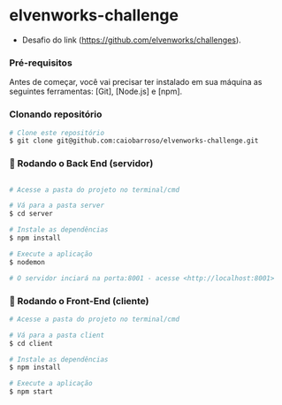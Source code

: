 # elvenworks-challenge

- Desafio do link (https://github.com/elvenworks/challenges).

### Pré-requisitos

Antes de começar, você vai precisar ter instalado em sua máquina as seguintes ferramentas:
[Git], [Node.js] e [npm]. 

### Clonando repositório
```bash
# Clone este repositório
$ git clone git@github.com:caiobarroso/elvenworks-challenge.git
```

### 🎲 Rodando o Back End (servidor)

```bash

# Acesse a pasta do projeto no terminal/cmd

# Vá para a pasta server
$ cd server

# Instale as dependências
$ npm install

# Execute a aplicação 
$ nodemon

# O servidor inciará na porta:8001 - acesse <http://localhost:8001>
```
### 🎲 Rodando o Front-End (cliente)

```bash
# Acesse a pasta do projeto no terminal/cmd

# Vá para a pasta client
$ cd client

# Instale as dependências
$ npm install

# Execute a aplicação 
$ npm start
```
